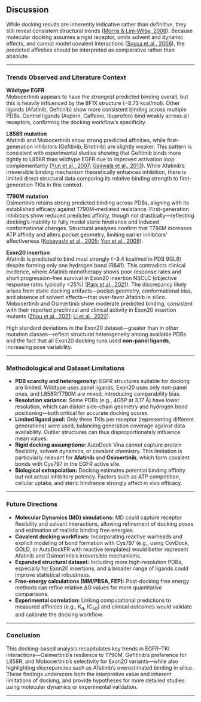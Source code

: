 ## Discussion

While docking results are inherently indicative rather than definitive, they still reveal consistent structural trends ([Morris & Lim-Wilby, 2008](https://link.springer.com/protocol/10.1007/978-1-59745-177-2_19)). Because molecular docking assumes a rigid receptor, omits solvent and dynamic effects, and cannot model covalent interactions ([Sousa et al., 2006](https://onlinelibrary.wiley.com/doi/10.1002/prot.21082)), the predicted affinities should be interpreted as comparative rather than absolute.

---

### Trends Observed and Literature Context

**Wildtype EGFR**  
Mobocertinib appears to have the strongest predicted binding overall, but this is heavily influenced by the 8F1X structure (−8.73 kcal/mol). Other ligands (Afatinib, Gefitinib) show more consistent binding across multiple PDBs. Control ligands (Aspirin, Caffeine, Ibuprofen) bind weakly across all receptors, confirming the docking workflow’s specificity.

**L858R mutation**  
Afatinib and Mobocertinib show strong predicted affinities, while first-generation inhibitors (Gefitinib, Erlotinib) are slightly weaker. This pattern is consistent with experimental studies showing that Gefitinib binds more tightly to L858R than wildtype EGFR due to improved activation loop complementarity ([Yun et al., 2007](https://pmc.ncbi.nlm.nih.gov/articles/PMC1939942/); [Gajiwala et al., 2013](https://www.cell.com/structure/fulltext/S0969-2126%2812%2900429-7)). While Afatinib’s irreversible binding mechanism theoretically enhances inhibition, there is limited direct structural data comparing its relative binding strength to first-generation TKIs in this context.

**T790M mutation**  
Osimertinib retains strong predicted binding across PDBs, aligning with its established efficacy against T790M-mediated resistance. First-generation inhibitors show reduced predicted affinity, though not drastically—reflecting docking’s inability to fully model steric hindrance and induced conformational changes. Structural analyses confirm that T790M increases ATP affinity and alters pocket geometry, limiting earlier inhibitors’ effectiveness ([Kobayashi et al., 2005](https://pubmed.ncbi.nlm.nih.gov/15998909/); [Yun et al., 2008](https://pubmed.ncbi.nlm.nih.gov/18559453/)).

**Exon20 insertion**  
Afatinib is predicted to bind most strongly (−9.4 kcal/mol in PDB 9GL8) despite forming only one hydrogen bond (R841). This contradicts clinical evidence, where Afatinib monotherapy shows poor response rates and short progression-free survival in Exon20 insertion NSCLC (objective response rates typically <25%) ([Park et al., 2021](https://pubmed.ncbi.nlm.nih.gov/34647988/)). The discrepancy likely arises from static docking artifacts—pocket geometry, conformational bias, and absence of solvent effects—that over-favor Afatinib in silico.  
Mobocertinib and Osimertinib show moderate predicted binding, consistent with their reported preclinical and clinical activity in Exon20 insertion mutants ([Zhou et al., 2021](https://jamanetwork.com/journals/jamaoncology/fullarticle/2784882); [Li et al., 2022](https://www.frontiersin.org/journals/oncology/articles/10.3389/fonc.2022.1010311/full)).

High standard deviations in the Exon20 dataset—greater than in other mutation classes—reflect structural heterogeneity among available PDBs and the fact that all Exon20 docking runs used **non-panel ligands**, increasing pose variability.

---

### Methodological and Dataset Limitations

- **PDB scarcity and heterogeneity:** EGFR structures suitable for docking are limited. Wildtype uses panel ligands, Exon20 uses only non-panel ones, and L858R/T790M are mixed, introducing comparability bias.  
- **Resolution variance:** Some PDBs (e.g., 4G5P at 3.17 Å) have lower resolution, which can distort side-chain geometry and hydrogen bond positioning—both critical for accurate docking scores.  
- **Limited ligand pool:** Only three TKIs per receptor (representing different generations) were used, balancing generation coverage against data availability. Outlier structures can thus disproportionately influence mean values.  
- **Rigid docking assumptions:** AutoDock Vina cannot capture protein flexibility, solvent dynamics, or covalent chemistry. This limitation is particularly relevant for **Afatinib** and **Osimertinib**, which form covalent bonds with Cys797 in the EGFR active site.  
- **Biological extrapolation:** Docking estimates potential binding affinity but not actual inhibitory potency. Factors such as ATP competition, cellular uptake, and steric hindrance strongly affect in vivo efficacy.

---

### Future Directions

- **Molecular Dynamics (MD) simulations:** MD could capture receptor flexibility and solvent interactions, allowing refinement of docking poses and estimation of realistic binding free energies.  
- **Covalent docking workflows:** Incorporating reactive warheads and explicit modeling of bond formation with Cys797 (e.g., using CovDock, GOLD, or AutoDockFR with reactive templates) would better represent Afatinib and Osimertinib’s irreversible mechanisms.  
- **Expanded structural dataset:** Including more high-resolution PDBs, especially for Exon20 insertions, and a broader range of ligands could improve statistical robustness.  
- **Free-energy calculations (MM/PBSA, FEP):** Post-docking free energy methods can refine relative ΔG values for more quantitative comparisons.  
- **Experimental correlation:** Linking computational predictions to measured affinities (e.g., K<sub>d</sub>, IC<sub>50</sub>) and clinical outcomes would validate and calibrate the docking workflow.

---

### Conclusion

This docking-based analysis recapitulates key trends in EGFR–TKI interactions—Osimertinib’s resilience to T790M, Gefitinib’s preference for L858R, and Mobocertinib’s selectivity for Exon20 variants—while also highlighting discrepancies such as Afatinib’s overestimated binding in silico. These findings underscore both the interpretive value and inherent limitations of docking, and provide hypotheses for more detailed studies using molecular dynamics or experimental validation.

---
